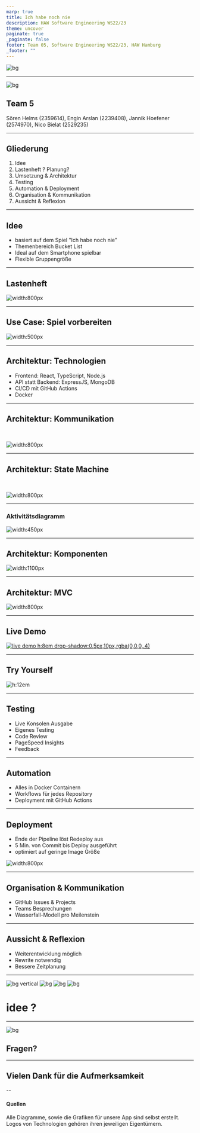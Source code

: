 ```yaml
---
marp: true
title: Ich habe noch nie
description: HAW Software Engineering WS22/23
theme: uncover
paginate: true
_paginate: false
footer: Team 05, Software Engineering WS22/23, HAW Hamburg
_footer: ""
---
```


![bg](./assets/full.png)

<!-- presenter notes als HTML kommentare -->

---

![bg](./assets/haw-bg.png)

## Team 5

Sören Helms (2359614), Engin Arslan (2239408), 
Jannik Hoefener (2574970), Nico Bielat (2529235)

---

## Gliederung

1. Idee
2. Lastenheft ? Planung?
3. Umsetzung & Architektur
4. Testing
5. Automation & Deployment
6. Organisation & Kommunikation
7. Aussicht & Reflexion

---

## Idee

- basiert auf dem Spiel "Ich habe noch nie"
- Themenbereich Bucket List
- Ideal auf dem Smartphone spielbar
- Flexible Gruppengröße

<!-- Die Idee neu übertragen, Uni-freundliches Thema, -->

---

## Lastenheft

![width:800px](./assets/d-mockup.jpeg)

<!-- Mockup der ersten Stunde -->

---

## Use Case: Spiel vorbereiten

![width:500px](./assets/d-uc-runde-erstellen.png)

<!-- gute wahl? -->

---

## Architektur: Technologien

* Frontend: React, TypeScript, Node.js
* API statt Backend: ExpressJS, MongoDB
* CI/CD mit GitHub Actions
* Docker

<!-- one by one durchgehen -->

---

## Architektur: Kommunikation

<br />

![width:800px](./assets/services.png)

<!-- Kommunikation FE zu API, API zu DB -->
<!-- hier vllt auch kurz auf die API eingehen und die Doku in der Live Demo zeigen -->

---

## Architektur: State Machine

<br />

![width:800px](./assets/state-machine.png)

<!-- Spielablauf in drei Phasen als State Machine, danach folgt das Aktivitätsd. -->

---

### Aktivitätsdiagramm

![width:450px](./assets/d-activity.png)

---

## Architektur: Komponenten

![width:1100px](./assets/d-objekt.png)

<!-- Der Aufbau der App gesehen in Komponenten, die teils neue Komponenten bilden -->

---

## Architektur: MVC

![width:800px](./assets/d-mvc.png)

<!-- vereinfachte Darstellung, da wir kein Backend haben. Nur Views die auch M und C haben dargestellt -->

---

## Live Demo

<!-- in die Live Demo wechseln -->

[![live demo h:8em drop-shadow:0,5px,10px,rgba(0,0,0,.4)](./assets/map.png)](https://ihnn.x5f.de/)

<!-- auch die API Doku zeigen? -->

---

## Try Yourself

<!-- QR Code damit die Leute sich das dann auch selbst anschauen können -->

![h:12em](./assets/qr.png)

---

## Testing

* Live Konsolen Ausgabe
* Eigenes Testing
* Code Review
* PageSpeed Insights
* Feedback

<!-- one by one -->
<!-- der Docker Build ist natürlich auch eine Art test, baut es nicht, wird gar nicht erst deployed... -->

---

## Automation

- Alles in Docker Containern
- Workflows für jedes Repository
- Deployment mit GitHub Actions

<!-- alle Teile des Projekts; Code, Doku und Präsi werden gebaut und ausgeliefert -->

---

## Deployment

- Ende der Pipeline löst Redeploy aus
- 5 Min. von Commit bis Deploy ausgeführt
- optimiert auf geringe Image Größe

![width:800px](./assets/ghcr-packages.png)

<!-- oft sogar schneller -->

---

## Organisation & Kommunikation

- GitHub Issues & Projects
- Teams Besprechungen
- Wasserfall-Modell pro Meilenstein

<!-- darlegen das wasserfall eher suboptimal lief, da alles auf zwei Meilensteine aufgeteilt wurde; das eher aber auch wegen des fatalen Zeitmanagements -->

---

## Aussicht & Reflexion

- Weiterentwicklung möglich
- Rewrite notwendig
- Bessere Zeitplanung

<!-- Nach einem Rewrite könnten neue Funktionen einfach als weitere Komponenten eingebaut werden -->
<!-- bessere Worte für den Review finden -->

---

![bg vertical](https://fakeimg.pl/800x600/0288d1/fff/?text=tech%20a)
![bg](https://fakeimg.pl/800x600/02669d/fff/?text=%23tech%20b)
![bg](https://fakeimg.pl/800x600/67b8e3/fff/?text=tech%20c)
![bg](https://fakeimg.pl/800x600/88d6f1/fff/?text=tech%20d)

# idee ?

---

![bg](/assets/background.png)

## Fragen?

---

## Vielen Dank für die Aufmerksamkeit

--

#### Quellen

Alle Diagramme, sowie die Grafiken für unsere App sind selbst erstellt. Logos von Technologien gehören ihren jeweiligen Eigentümern.

<!-- den rest bitte hier nachschauen:
[marp-cli-example](https://github.com/yhatt/marp-cli-example)
-->
